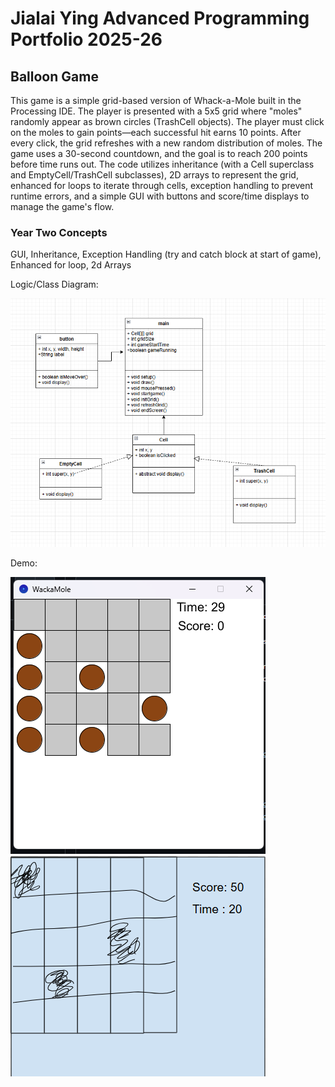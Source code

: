 # Jialai Ying Advanced Programming Portfolio 2025-26
## Balloon Game
This game is a simple grid-based version of Whack-a-Mole built in the Processing IDE. The player is presented with a 5x5 grid where "moles" randomly appear as brown circles (TrashCell objects). The player must click on the moles to gain points—each successful hit earns 10 points. After every click, the grid refreshes with a new random distribution of moles. The game uses a 30-second countdown, and the goal is to reach 200 points before time runs out. The code utilizes inheritance (with a Cell superclass and EmptyCell/TrashCell subclasses), 2D arrays to represent the grid, enhanced for loops to iterate through cells, exception handling to prevent runtime errors, and a simple GUI with buttons and score/time displays to manage the game's flow.
### Year Two Concepts
GUI, Inheritance, Exception Handling (try and catch block at start of game), Enhanced for loop, 2d Arrays

Logic/Class Diagram:

![](https://github.com/JialaiY/advanceprogrammingportfolio/blob/main/images/class%20diagram.png?raw=true)

Demo:

![](https://github.com/JialaiY/advanceprogrammingportfolio/blob/main/images/demo.png?raw=true)
![](https://github.com/JialaiY/advanceprogrammingportfolio/blob/main/images/mockup.png?raw=truee)


